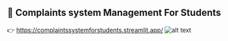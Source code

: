 ## :love_letter: Complaints system Management For Students
:point_right: https://complaintssystemforstudents.streamlit.app/
![alt text]([http://url/to/img.png](https://i.ibb.co/jxfMC6b/image.png))
